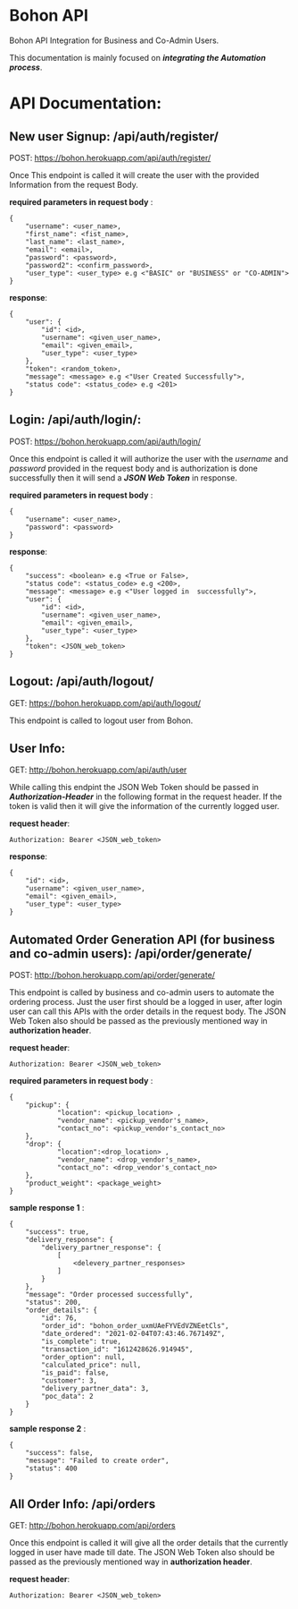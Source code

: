 # Bohon API 
Bohon API Integration for Business and Co-Admin Users. 

This documentation is mainly focused on ***integrating the Automation process***.

# API Documentation:

## New user Signup: **/api/auth/register/** 
POST: https://bohon.herokuapp.com/api/auth/register/

Once This endpoint is called it will create the user with the provided Information from the request Body.

**required parameters in request body** : 
        
    {
        "username": <user_name>, 
        "first_name": <fist_name>, 
        "last_name": <last_name>, 
        "email": <email>, 
        "password": <password>, 
        "password2": <confirm_password>, 
        "user_type": <user_type> e.g <"BASIC" or "BUSINESS" or "CO-ADMIN">
    }
    
**response**:

    {
        "user": {
            "id": <id>,
            "username": <given_user_name>,
            "email": <given_email>,
            "user_type": <user_type>
        },
        "token": <random_token>,
        "message": <message> e.g <"User Created Successfully">,
        "status code": <status_code> e.g <201>
    }

## Login: **/api/auth/login/**:
POST: https://bohon.herokuapp.com/api/auth/login/

Once this endpoint is called it will authorize the user with the *username* and *password* provided in the request body and is authorization is done successfully then it will send a ***JSON Web Token*** in response.

**required parameters in request body** : 
        
    {
        "username": <user_name>,
        "password": <password> 
    }

**response**:

    {
        "success": <boolean> e.g <True or False>,
        "status code": <status_code> e.g <200>,
        "message": <message> e.g <"User logged in  successfully">,
        "user": {
            "id": <id>,
            "username": <given_user_name>,
            "email": <given_email>,
            "user_type": <user_type>
        },
        "token": <JSON_web_token> 
    }

## Logout: **/api/auth/logout/**
GET: https://bohon.herokuapp.com/api/auth/logout/

This endpoint is called to logout user from Bohon.

## User Info: 
GET: http://bohon.herokuapp.com/api/auth/user

While calling this endpint the JSON Web Token should be passed in ***Authorization-Header*** in the following format in the request header. If the token is valid then it will give the information of the currently logged user.

**request header**:

    Authorization: Bearer <JSON_web_token> 

**response**:

    {
        "id": <id>,
        "username": <given_user_name>,
        "email": <given_email>,
        "user_type": <user_type>
    }

## Automated Order Generation API (for business and co-admin users): **/api/order/generate/**
POST: http://bohon.herokuapp.com/api/order/generate/

This endpoint is called by business and co-admin users to automate the ordering process. Just the user first should be a logged in user, after login user can call this APIs with the order details in the request body. The JSON Web Token also should be passed as the previously mentioned way in **authorization header**.

**request header**:

    Authorization: Bearer <JSON_web_token> 

**required parameters in request body** : 
        
    {
        "pickup": {
                "location": <pickup_location> ,
                "vendor_name": <pickup_vendor's_name>,
                "contact_no": <pickup_vendor's_contact_no>
        },
        "drop": {
                "location":<drop_location> ,
                "vendor_name": <drop_vendor's_name>,
                "contact_no": <drop_vendor's_contact_no>
        },
        "product_weight": <package_weight>
    }


**sample response 1** : 
 
    {
        "success": true,
        "delivery_response": {
            "delivery_partner_response": {
                [
                    <delevery_partner_responses>
                ]
            }
        },
        "message": "Order processed successfully",
        "status": 200,
        "order_details": {
            "id": 76,
            "order_id": "bohon_order_uxmUAeFYVEdVZNEetCls",
            "date_ordered": "2021-02-04T07:43:46.767149Z",
            "is_complete": true,
            "transaction_id": "1612428626.914945",
            "order_option": null,
            "calculated_price": null,
            "is_paid": false,
            "customer": 3,
            "delivery_partner_data": 3,
            "poc_data": 2
        }
    }

**sample response 2** : 

    {
        "success": false,
        "message": "Failed to create order",
        "status": 400
    }

## All Order Info: **/api/orders**
GET: http://bohon.herokuapp.com/api/orders

Once this endpoint is called it will give all the order details that the currently logged in user have made till date. The JSON Web Token also should be passed as the previously mentioned way in **authorization header**.

**request header**:

    Authorization: Bearer <JSON_web_token> 

